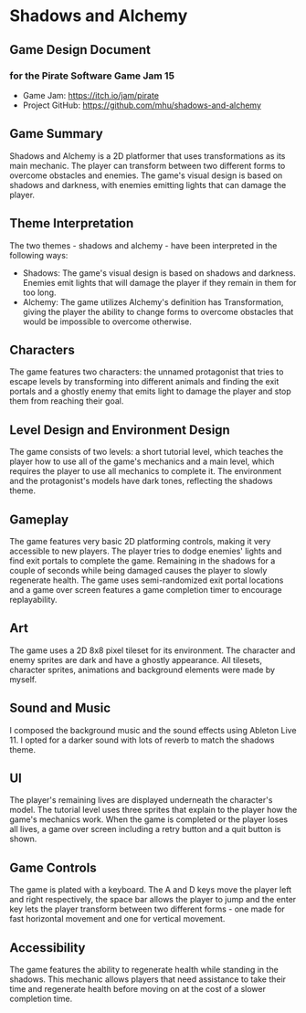 # Shadows and Alchemy

## Game Design Document

### for the Pirate Software Game Jam 15

- Game Jam: https://itch.io/jam/pirate
- Project GitHub: https://github.com/mhu/shadows-and-alchemy

## Game Summary

Shadows and Alchemy is a 2D platformer that uses transformations as its main mechanic. The player can transform between two different forms to overcome obstacles and enemies. The game's visual design is based on shadows and darkness, with enemies emitting lights that can damage the player.

## Theme Interpretation

The two themes - shadows and alchemy - have been interpreted in the following ways:

- Shadows: The game's visual design is based on shadows and darkness. Enemies emit lights that will damage the player if they remain in them for too long.
- Alchemy: The game utilizes Alchemy's definition has Transformation, giving the player the ability to change forms to overcome obstacles that would be impossible to overcome otherwise.

## Characters

The game features two characters: the unnamed protagonist that tries to escape levels by transforming into different animals and finding the exit portals and a ghostly enemy that emits light to damage the player and stop them from reaching their goal.

## Level Design and Environment Design

The game consists of two levels: a short tutorial level, which teaches the player how to use all of the game's mechanics and a main level, which requires the player to use all mechanics to complete it.
The environment and the protagonist's models have dark tones, reflecting the shadows theme.

## Gameplay

The game features very basic 2D platforming controls, making it very accessible to new players. The player tries to dodge enemies' lights and find exit portals to complete the game. Remaining in the shadows for a couple of seconds while being damaged causes the player to slowly regenerate health.
The game uses semi-randomized exit portal locations and a game over screen features a game completion timer to encourage replayability.

## Art

The game uses a 2D 8x8 pixel tileset for its environment. The character and enemy sprites are dark and have a ghostly appearance. All tilesets, character sprites, animations and background elements were made by myself.

## Sound and Music

I composed the background music and the sound effects using Ableton Live 11. I opted for a darker sound with lots of reverb to match the shadows theme.

## UI

The player's remaining lives are displayed underneath the character's model. The tutorial level uses three sprites that explain to the player how the game's mechanics work. When the game is completed or the player loses all lives, a game over screen including a retry button and a quit button is shown.

## Game Controls

The game is plated with a keyboard. The A and D keys move the player left and right respectively, the space bar allows the player to jump and the enter key lets the player transform between two different forms - one made for fast horizontal movement and one for vertical movement.

## Accessibility

The game features the ability to regenerate health while standing in the shadows. This mechanic allows players that need assistance to take their time and regenerate health before moving on at the cost of a slower completion time.
